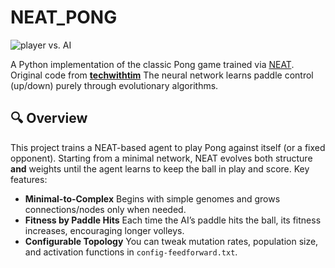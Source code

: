# NEAT\_PONG

![player vs. AI](assets/ping\_pong.gif)

A Python implementation of the classic Pong game trained via [NEAT](https://github.com/CodeReclaimers/neat-python).
Original code from **[techwithtim](https://github.com/techwithtim)**
The neural network learns paddle control (up/down) purely through evolutionary algorithms.

## 🔍 Overview

This project trains a NEAT-based agent to play Pong against itself (or a fixed opponent). Starting from a minimal network, NEAT evolves both structure **and** weights until the agent learns to keep the ball in play and score. Key features:

* **Minimal-to-Complex**
  Begins with simple genomes and grows connections/nodes only when needed.
* **Fitness by Paddle Hits**
  Each time the AI’s paddle hits the ball, its fitness increases, encouraging longer volleys.
* **Configurable Topology**
  You can tweak mutation rates, population size, and activation functions in `config-feedforward.txt`.
